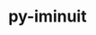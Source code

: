 ---
title: "py-iminuit"
layout: cache
categories: [package, develop]
meta: {"versions": ["2.30.1"], "compilers": ["gcc@=11.4.0"], "oss": ["ubuntu22.04"], "platforms": ["linux"], "targets": ["x86_64_v3"], "stacks": ["hep", "root"], "num_specs": 2, "num_specs_by_stack": {"hep": 2, "root": 2}}
spec_details: [{"hash": "3wuhefjmvq5yni3dv6yxfm3ulggio7rw", "compiler": "gcc@=11.4.0", "versions": ["2.30.1"], "os": "ubuntu22.04", "platform": "linux", "target": "x86_64_v3", "variants": ["build_system=python_pip"], "stacks": ["hep", "root"], "size": "-", "tarball": "https://binaries.spack.io/develop/build_cache/linux-ubuntu22.04-x86_64_v3/gcc-11.4.0/py-iminuit-2.30.1/linux-ubuntu22.04-x86_64_v3-gcc-11.4.0-py-iminuit-2.30.1-3wuhefjmvq5yni3dv6yxfm3ulggio7rw.spack"}, {"hash": "x2tgee4d7gonk55w3vklplnsokporqmf", "compiler": "gcc@=11.4.0", "versions": ["2.30.1"], "os": "ubuntu22.04", "platform": "linux", "target": "x86_64_v3", "variants": ["build_system=python_pip"], "stacks": ["hep", "root"], "size": "-", "tarball": "https://binaries.spack.io/develop/build_cache/linux-ubuntu22.04-x86_64_v3/gcc-11.4.0/py-iminuit-2.30.1/linux-ubuntu22.04-x86_64_v3-gcc-11.4.0-py-iminuit-2.30.1-x2tgee4d7gonk55w3vklplnsokporqmf.spack"}]
---